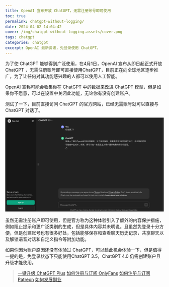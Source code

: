 ```yaml
---
title: OpenAI 宣布开放 ChatGPT，无需注册账号即可使用
toc: true
permalink: chatgpt-without-logging/
date: 2024-04-02 14:04:42
cover: /img/chatgpt-without-logging.assets/cover.png
tags: chatgpt
categories: chatgpt
excerpt: OpenAI 最新资讯，免登录使用 ChatGPT。
---
```


为了使 ChatGPT 能够得到广泛使用，在4月1日，OpenAI 宣布从即日起正式开放 ChatGPT ，无需注册账号即可直接使用ChatGPT，目前正在向全球地区逐步推广，为了让任何对其功能感兴趣的人都可以使用人工智能。

OpenAI 宣称可能会收集你在 ChatGPT 中的数据来改进 ChatGPT 模型，但是如果你不愿意，可以在设置中关闭此功能，无论你有没有创建账户。

测试了一下，目前直接访问 ChatGPT 的官方网站，已经无需账号就可以直接与 ChatGPT 对话了。

![免登录使用 ChatGPT](/img/chatgpt-without-logging.assets/1.png)

  

虽然无需注册账户即可使用，但是官方称为这种体验引入了额外的内容保护措施，例如阻止提示和更广泛类别的生成，但是具体内容并未明说。且虽然免登录十分方便，但是创建账号也有很多好处，包括能够保存和查看聊天历史记录，共享聊天以及解锁语音对话和自定义指令等附加功能。

如果你因为账户原因还没有体验过 ChatGPT，可以趁此机会体验一下，但是值得一提的是，免登录状态下只能使用ChatGPT 3.5，ChatGPT 4.0 仍需创建账户且升级才能使用。

> [一键升级 ChatGPT Plus](/upgrude-chatgpt-plus-2024/)
> [如何注册与订阅 OnlyFans](/how-to-useonlyfans/)
> [如何注册与订阅 Patreon](/how-to-subscribe-patreon/)
> [如何发展副业](/how-to-have-side-job/)